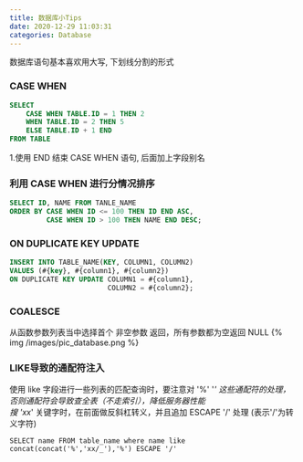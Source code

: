 ```yaml
---
title: 数据库小Tips
date: 2020-12-29 11:03:31
categories: Database
---
```


数据库语句基本喜欢用大写, 下划线分割的形式

### CASE WHEN
```sql
SELECT 
    CASE WHEN TABLE.ID = 1 THEN 2 
    WHEN TABLE.ID = 2 THEN 5 
    ELSE TABLE.ID + 1 END
FROM TABLE
```
1.使用 END 结束 CASE WHEN 语句, 后面加上字段别名

### 利用 CASE WHEN 进行分情况排序
```sql
SELECT ID, NAME FROM TANLE_NAME 
ORDER BY CASE WHEN ID <= 100 THEN ID END ASC,
         CASE WHEN ID > 100 THEN NAME END DESC;
```

### ON DUPLICATE KEY UPDATE
```sql
INSERT INTO TABLE_NAME(KEY, COLUMN1, COLUMN2)
VALUES (#{key}, #{column1}, #{column2})
ON DUPLICATE KEY UPDATE COLUMN1 = #{column1},
                        COLUMN2 = #{column2};
```

### COALESCE
从函数参数列表当中选择首个 非空参数 返回，所有参数都为空返回 NULL
{% img /images/pic_database.png %}

### LIKE导致的通配符注入
使用 like 字段进行一些列表的匹配查询时，要注意对 '%' '_' 这些通配符的处理，
否则通配符会导致查全表（不走索引），降低服务器性能   
搜 'xx_' 关键字时，在前面做反斜杠转义，并且追加 ESCAPE '/' 处理 (表示'/'为转义字符)
```roomsql
SELECT name FROM table_name where name like concat(concat('%','xx/_'),'%') ESCAPE '/'
```